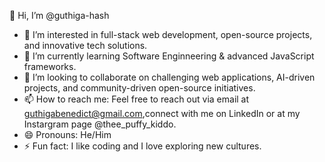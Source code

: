 👋 Hi, I’m @guthiga-hash

- 👀 I’m interested in full-stack web development, open-source projects, and innovative tech solutions.
- 🌱 I’m currently learning  Software Enginneering & advanced JavaScript frameworks.
- 💞️ I’m looking to collaborate on challenging web applications, AI-driven projects, and community-driven open-source initiatives.
- 📫 How to reach me: Feel free to reach out via email at guthigabenedict@gmail.com,connect with me on LinkedIn or at my Instargram page @thee_puffy_kiddo.
- 😄 Pronouns: He/Him
- ⚡ Fun fact: I like coding and I love exploring new cultures.

<!---

